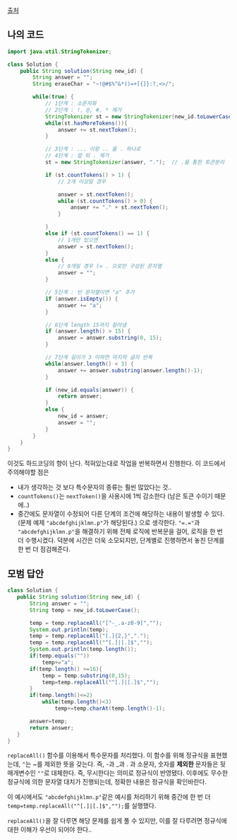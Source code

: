 [출처](https://programmers.co.kr/learn/courses/30/lessons/72410)

## 나의 코드
```java
import java.util.StringTokenizer;

class Solution {
    public String solution(String new_id) {
        String answer = "";
        String eraseChar = "~!@#$%^&*()=+[{]}:?,<>/";

        while(true) {
            // 1단계 : 소문자화
            // 2단계 : !, @, #, * 제거
            StringTokenizer st = new StringTokenizer(new_id.toLowerCase(), eraseChar);
            while(st.hasMoreTokens()){
                answer += st.nextToken();
            }

            // 3단계 : ... 이랑 .. 을 . 하나로
            // 4단계 : 앞 뒤 . 제거
            st = new StringTokenizer(answer, ".");  // .을 통한 토큰분리

            if (st.countTokens() > 1) {
                // 2개 이상일 경우

                answer = st.nextToken();
                while (st.countTokens() > 0) {
                    answer += "." + st.nextToken();
                }

            }
            else if (st.countTokens() == 1) {
                // 1개만 있으면
                answer = st.nextToken();
            }
            else {
                // 0개일 경우 (= . 으로만 구성된 문자열
                answer = "";
            }

            // 5단계 : 빈 문자열이면 "a" 추가
            if (answer.isEmpty()) {
                answer += "a";
            }

            // 6단계 length 15까지 잘라냄
            if (answer.length() > 15) {
                answer = answer.substring(0, 15);
            }

            // 7단계 길이가 3 이하면 마지막 글자 반복
            while(answer.length() < 3) {
                answer += answer.substring(answer.length()-1);
            }

            if (new_id.equals(answer)) {
                return answer;
            }
            else {
                new_id = answer;
                answer = "";
            }
        }
    }
}
```
이것도 하드코딩의 향이 난다. 적혀있는대로 작업을 반복하면서 진행한다. 이 코드에서 주의해야할 점은
 - 내가 생각하는 것 보다 특수문자의 종류는 훨씬 많았다는 것..
 - `countTokens()`는 `nextToken()`을 사용시에 1씩 감소한다 (남은 토큰 수이기 때문에..)
 - 중간에도 문자열이 수정되어 다른 단계의 조건에 해당하는 내용이 발생할 수 있다. (문제 예제 `"abcdefghijklmn.p"`가 해당된다.)
 으로 생각한다.
 `"=.="`과 `"abcdefghijklmn.p"`을 해결하기 위해 전체 로직에 반복문을 걸어, 로직을 한 번 더 수행시켰다. 덕분에 시간은 더욱 소모되지만, 단계별로 진행하면서 놓친 단계를 한 번 더 점검해준다.

 
 ## 모범 답안
 ```java
class Solution {
    public String solution(String new_id) {
        String answer = "";
        String temp = new_id.toLowerCase();

        temp = temp.replaceAll("[^-_.a-z0-9]","");
        System.out.println(temp);
        temp = temp.replaceAll("[.]{2,}",".");
        temp = temp.replaceAll("^[.]|[.]$","");
        System.out.println(temp.length());
        if(temp.equals(""))
            temp+="a";
        if(temp.length() >=16){
            temp = temp.substring(0,15);
            temp=temp.replaceAll("^[.]|[.]$","");
        }
        if(temp.length()<=2)
            while(temp.length()<3)
                temp+=temp.charAt(temp.length()-1);

        answer=temp;
        return answer;
    }
}
 ```
 `replaceAll()` 함수를 이용해서 특수문자를 처리했다. 이 함수를 위해 정규식을 표현했는데, `^`는 ~를 제외한 뜻을 갖는다. 즉, -과 _과 . 과 소문자, 숫자를 **제외한** 문자들은 뒷 매개변수인 `""`로 대체한다. 즉, 무시한다는 의미로 정규식이 반영됐다.
 이후에도 무수한 정규식에 의한 문자열 대치가 진행되는데, 정확한 내용은 정규식을 확인바란다.

 이 예시에서도 `"abcdefghijklmn.p"`같은 예시를 처리하기 위해 중간에 한 번 더 `temp=temp.replaceAll("^[.]|[.]$","");`를 실행했다.

 `replaceAll()`을 잘 다루면 해당 문제를 쉽게 풀 수 있지만, 이를 잘 다루려면 정규식에 대한 이해가 우선이 되어야 한다..
